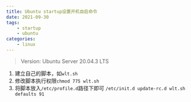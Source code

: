 ```yaml
---
title: Ubuntu startup设置开机自启命令
date: 2021-09-30
tags: 
    - startup 
    - ubuntu
categories: 
    - linux
---
```


> Version: Ubuntu Server 20.04.3 LTS

1.  建立自己的脚本，如`wlt.sh`
2.  修改脚本执行权限`chmod 775 wlt.sh`
3.  将脚本放入`/etc/profile.d`路径下即可 `/etc/init.d update-rc.d wlt.sh defaults 91`